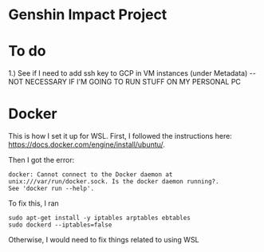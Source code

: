 # Genshin Impact Project

# To do

1.) See if I need to add ssh key to GCP in VM instances (under Metadata) --NOT NECESSARY IF I'M GOING TO RUN STUFF ON MY PERSONAL PC

# Docker

This is how I set it up for WSL. First, I followed the instructions here: https://docs.docker.com/engine/install/ubuntu/.

Then I got the error: 
```shell
docker: Cannot connect to the Docker daemon at unix:///var/run/docker.sock. Is the docker daemon running?.
See 'docker run --help'.
```

To fix this, I ran
```shell
sudo apt-get install -y iptables arptables ebtables
sudo dockerd --iptables=false
```
Otherwise, I would need to fix things related to using WSL